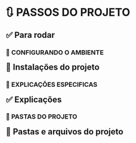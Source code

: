 # 🔃 PASSOS DO PROJETO

<details>
<summary style="display:inline;"><h2 style="display:inline;"> ✅ Para rodar </h2></summary>

### 🚩 Executando a aplicação

1. 💻 `yarn webpack`
1. 💻 `yarn webpack serve` _após a instalação do web-pack-server, gera um caminho para acesso do app http://localhost:8080 salvando e dando reload automaticamente nos arquivos quando alterados_
1. 💻 `yarn dev` _após configuração do script no package.json, este comando é configurado para o ambiente de desenvolvimento_
1. 💻 `yarn build` _para ambiente de produção_

### 🚩 Remover pacotes

1. 💻 `yarn remove sass` _mais o nome do pacote em questão no exemplo removemos o sass_

</details>

### 📗 CONFIGURANDO O AMBIENTE

<details>

<summary style="display:inline;"><h2 style="display:inline;"> 🔽 Instalações do projeto </h2></summary>

1. 💻 `yarn init -y`
1. 💻 `yarn add react`
1. 💻 `yarn add react-dom`
1. 💻 `yarn add @babel/core @babel/cli @babel/preset-env -D`
1. 💻 `yarn add babel -h` _para ver ajuda do babel_
1. 💻 `yarn babel src/index.js --out-file dist/bundle.js` _testando o arquivo index com o cli do babel, gerando uma pasta chamada dist na raiz do projeto com as informações atualizadas/convertida pelo babel_
1. 💻 `yarn add @babel/preset-react -D ` _para que o babel entenda a codificação React dentro dos arquivos js_
1. 💻 `yarn add webpack webpack-cli -D` _transforma tipos de arquivos para o entendimento do navegador_
1. 💻 `yarn add babel-loader -D` _integra babel com webpack, convertendo o arquivo de uma maneira que o browser entenda_
1. 💻 `yarn add html-webpack-plugin -D` _para que o js seja injetado diretamente no html sem precisar apontar o caminho_
1. 💻 `yarn add webpack-dev-server -D` _automatizar as alterações na pasta src_
1. 💻 `yarn add cross-env -D` _para criação de variáveis de ambiente para windows e outros ambientes_
1. 💻 `yarn add style-loader css-loader -D` _dependências para estilo css_
1. 💻 `yarn add node-sass -D` _dependêcia para estilos scss_
1. 💻 `yarn add sass-loader -D` _pré processador para estilos css usado para otimizar a criação de layouts podendo usar o encadeamento de propriedades_
1. 💻 `yarn add -D @pmmmwh/react-refresh-webpack-plugin react-refresh` _REACT REFRESH para guardar o valor dos estados quando alterado o código da aplicação_

</details>

### 📢 EXPLICAÇÕES ESPECIFICAS

<details>

<summary style="display:inline;"><h2 style="display:inline;"> ✅ Explicações </h2></summary>

1. 💻 **COMPONETES** _basicamente um componente é uma função, forma de organizar, pedaços de código que juntos formam algo maior, normalmente a estrutura de um componente é uma função que retorna um html, no caso do react, exportamos ele do local que foi criado e importamos onde vamos usar, sempre que criarmos um componente iniciamos ele com a letra maiuscula, não criar mais de um componente em um mesmo arquivo_

```javascript
//exemplo de componente
export function App() {
  return <h1>Hello World!</h1>;
}
```

1. 💻 **Utilização de variáveis com interpolação** _Dentro dos componentes fica facil a utilização de variáveis junto com o html uma das vantagens de usar o REACTJS_
1. 💻 **Propriedades no React** _Permite a utilização de componetes dentro de componetes, podendo o componente pai enviar informações para o componente filho_
1. 💻 **Conceito de estado** _para usar mais de um componente no return usa-se o `fragment do react e envolve os componentes <> <Component/> </>` sempre que um modulo form importado e ele iniciar com 'use' chamamos isso de `hook -> gancho` no caso importamos o `useState` do react, quando usamos o useState ele nos retorna uma array e para usar esta variável precisamos `desestruturar a variável`, Estado uma forma de modificar a variável para refletir as mudanças na interface_
1. 💻 **Imutabilidade** _Preve que uma variável não podera ter o valor alterado, ou seja para adicionar uma informação em uma array existente ele em vez de alterar e adicionar, pega a array faz uma copia ou seja rescreve a array criando uma nova e adiciona o valor desejado_
1. 💻 **Fast refresh** _forma de alterar o código da aplicação, mantendo o estado dos componentes valores já adicionados nas variáveis_
</details>

### 📁 PASTAS DO PROJETO

<details>
<summary style="display:inline;"><h2 style="display:inline;"> 🔽 Pastas e arquivos do projeto </h2></summary>

<details>
<summary style="display:inline;"><strong> 📁 root </strong></summary>

- 📄 .gitignore

```html
node_modules
```

- 📄 webpack.config.js

```javascript
const path = require("path");
const HtmlWebpackPlugin = require("html-webpack-plugin");
const ReactRefreshWebpackPlugin = require("@pmmmwh/react-refresh-webpack-plugin");

/**
 * Configurando ambiente de desenvolvimento e produção
 */
const isDevelopment = process.env.NODE_ENV !== "production";
module.exports = {
  mode: isDevelopment ? "development" : "production", // deixa o tempo de execução mais rapido para modo de desenvolvimento
  devtool: isDevelopment ? "eval-source-map" : "source-map", //(sourcemaps) para visualizar os erros com mais especificidade direto no arquivo, podendo ver o erro direto do browser no devtools
  entry: path.resolve(__dirname, "src", "index.jsx"),
  output: {
    path: path.resolve(__dirname, "dist"),
    filename: "bundle.js",
  },
  resolve: {
    extensions: [".js", ".jsx"],
  },
  devServer: {
    contentBase: path.resolve(__dirname, "public"),
    hot: true,
  },
  plugins: [
    isDevelopment && new ReactRefreshWebpackPlugin(),
    new HtmlWebpackPlugin({
      //para que o js seja injetado no template index.html
      template: path.resolve(__dirname, "public", "index.html"),
    }),
  ].filter(Boolean),
  module: {
    rules: [
      {
        test: /\.jsx$/,
        exclude: /node_modules/,
        use: {
          loader: "babel-loader",
          options: {
            plugins: [
              isDevelopment && require.resolve("react-refresh/babel"),
            ].filter(Boolean),
          },
        },
      },
      {
        test: /\.scss$/, // pode-se usar sass para não ser necessário usar as '{}' chaves
        exclude: /node_modules/,
        use: ["style-loader", "css-loader", "sass-loader"],
      },
    ],
  },
};
```

- 📄 babel.config.js

```javascript
module.exports = {
  presets: {
    '@babel/preset-env',
    ['@babel/preset-react', {
      runtime:'automatic'
    }]
  },
};
```

- 📄 package.json ➡ **_configura automaticamente, colocamos alguns caminhos como scripts para não precisarmos executar caminhos muito longos no terminal_**

```json
"scripts":{
  "dev":"webpack serve",
  "build":"cross-env NODE_ENV=production webpack",//cria a variavel de ambiente como production, para iniciar como ambiente de produção
  },
```

- 📄 yarn.lock ➡ **_configura automaticamente_**

<details>
<summary style="display:inline;"><strong> 📁 src </strong></summary>

- 📄 App.jsx

```javascript
import { RepositoryList } from "./components/RepositoryList";
import { Counter } from "./components/Counter";
import "./styles/global.scss";
export function App() {
  return (
    <>
      <RepositoryList />
      <Counter />
    </>
  );
}
```

- 📄 index.jsx

```javascript
/**
 * Para fazer o teste do dist/bundle.js do babel
const user = {
  name: "Jonas",
};
console.log(user.address?.street);
*/
import { App } from "./App";
// import React from "react"; não precisa pois vamos configurar no babel.config.js
import { render } from "react-dom";

render(<App />, document.getElementById("root"));
```

<details>
<summary style="display:inline;"><strong> 📁 styles </strong></summary>

- 📄 global.scss

```css
* {
  margin: 0;
  padding: 0;
  box-sizing: border-box;
}
body: {
  font: 16px "Helvetica Neue", Arial, sans-serif;
  /* background: #333; */
  color: #121214;
}
```

</details>
<details>
<summary style="display:inline;"><strong> 📁 components </strong></summary>

- 📄 Counter.jsx

```js
import { useState } from "react";
//desestrutuar uma variável para a utilização de usestate pois retorna uma array
const [counter, setCounter] = useState(0);
export function Counter() {
  setCounter(counter + 1);
  return (
    <div>
      <h1>{counter}</h1>
      <button type="button">Increment</button>
    </div>
  );
}
```

- 📄 RepositoryItem.jsx

```javascript
export function RepositoryItem(props) {
  return (
    <li>
      <strong>{props.repository?.name ?? "default"}</strong>
      <p>{props.repository?.description}</p>
      <a href={props.repository?.link}>Acessar repositórios</a>
    </li>
  );
}
```

- 📄 RepositoryList.jsx

```javascript
import { RepositoryItem } from "./RepositoryItem";
const repository = {
  name: "unform",
  description: "Forms in React",
  link: "https://github.com/unform/unform",
};
export function RepositoryList() {
  return (
    <section>
      <h1>Lista de repositórios</h1>
      <ul>
        <RepositoryItem repository={repository} />
        <RepositoryItem />
        <RepositoryItem />
      </ul>
    </section>
  );
}
```

</details>
</details>
</details>
<details>
<summary style="display:inline;"><strong> 📁 public </strong></summary>

- 📄 index.html
  _Configurando estrutura para que o React funcione_

```html
<!DOCTYPE html>
<html lang="pt-br">
  <head>
    <meta charset="UTF-8" />
    <meta http-equiv="X-UA-Compatible" content="IE=edge" />
    <meta name="viewport" content="width=device-width, initial-scale=1.0" />
    <title>Github Explorer</title>
  </head>
  <body>
    <div id="root"></div>
    <!-- <script src="../dist/bundle.js"></script> não precisa mais pois vamos injetar direto com html-webpack-plugin -->
  </body>
</html>
```

</details>
